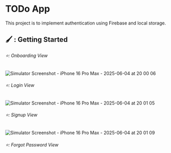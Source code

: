 # TODo App

This project is to implement authentication using Firebase and local storage.

## 🖌️ : Getting Started

###### ⭐: Onboarding View
![Simulator Screenshot - iPhone 16 Pro Max - 2025-06-04 at 20 00 06](https://github.com/user-attachments/assets/34e02950-cf80-47a9-8844-a7a46640b329)

###### ⭐: Login View
![Simulator Screenshot - iPhone 16 Pro Max - 2025-06-04 at 20 01 05](https://github.com/user-attachments/assets/28d6f187-cc13-4dab-8988-69ea5dc057e7)

###### ⭐: Signup View
![Simulator Screenshot - iPhone 16 Pro Max - 2025-06-04 at 20 01 09](https://github.com/user-attachments/assets/e4c71791-c28e-46aa-bcca-cfda581ab4ec)

###### ⭐: Forgot Password View

